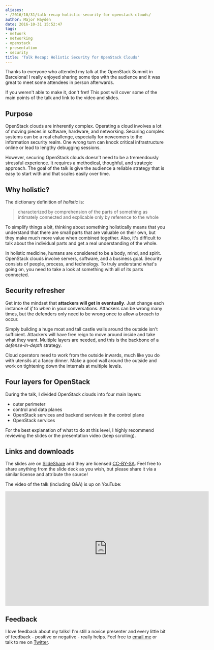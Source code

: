 ```yaml
---
aliases:
- /2016/10/31/talk-recap-holistic-security-for-openstack-clouds/
author: Major Hayden
date: 2016-10-31 15:52:47
tags:
- network
- networking
- openstack
- presentation
- security
title: 'Talk Recap: Holistic Security for OpenStack Clouds'
---
```


Thanks to everyone who attended my talk at the OpenStack Summit in Barcelona! I really enjoyed sharing some tips with the audience and it was great to meet some attendees in person afterwards.

If you weren't able to make it, don't fret! This post will cover some of the main points of the talk and link to the video and slides.

## Purpose

OpenStack clouds are inherently complex. Operating a cloud involves a lot of moving pieces in software, hardware, and networking. Securing complex systems can be a real challenge, especially for newcomers to the information security realm. One wrong turn can knock critical infrastructure online or lead to lengthy debugging sessions.

However, securing OpenStack clouds doesn't need to be a tremendously stressful experience. It requires a methodical, thoughful, and strategic approach. The goal of the talk is give the audience a reliable strategy that is easy to start with and that scales easily over time.

## Why holistic?

The dictionary definition of _holistic_ is:

> characterized by comprehension of the parts of something as intimately connected and explicable only by reference to the whole

To simplify things a bit, thinking about something holistically means that you understand that there are small parts that are valuable on their own, but they make much more value when combined together. Also, it's difficult to talk about the individual parts and get a real understanding of the whole.

In holistic medicine, humans are considered to be a body, mind, and spirit. OpenStack clouds involve servers, software, and a business goal. Security consists of people, process, and technology. To truly understand what's going on, you need to take a look at something with all of its parts connected.

## Security refresher

Get into the mindset that **attackers will get in eventually**. Just change each instance of _if_ to _when_ in your conversations. Attackers can be wrong many times, but the defenders only need to be wrong once to allow a breach to occur.

Simply building a huge moat and tall castle walls around the outside isn't sufficient. Attackers will have free reign to move around inside and take what they want. Multiple layers are needed, and this is the backbone of a _defense-in-depth_ strategy.

Cloud operators need to work from the outside inwards, much like you do with utensils at a fancy dinner. Make a good wall around the outside and work on tightening down the internals at multiple levels.

## Four layers for OpenStack

During the talk, I divided OpenStack clouds into four main layers:

  * outer perimeter
  * control and data planes
  * OpenStack services and backend services in the control plane
  * OpenStack services

For the best explanation of what to do at this level, I highly recommend reviewing the slides or the presentation video (keep scrolling).

## Links and downloads

The slides are on [SlideShare][2] and they are licensed [CC-BY-SA][3]. Feel free to share anything from the slide deck as you wish, but please share it via a similar license and attribute the source!

The video of the talk (including Q&A) is up on YouTube:

<span class="embed-youtube" style="text-align:center; display: block;"><iframe class='youtube-player' type='text/html' width='640' height='360' src='https://www.youtube.com/embed/ehfSLZVCVLA?version=3&#038;rel=1&#038;fs=1&#038;autohide=2&#038;showsearch=0&#038;showinfo=1&#038;iv_load_policy=1&#038;wmode=transparent' allowfullscreen='true' style='border:0;'></iframe></span>

## Feedback

I love feedback about my talks! I'm still a novice presenter and every little bit of feedback - positive or negative - really helps. Feel free to [email me][4] or talk to me on [Twitter][5].

 [1]: /wp-content/uploads/2016/10/Holistic-Security-for-OpenStack-Clouds-OpenStack-Summit-Barcelona-2.png
 [2]: http://www.slideshare.net/MajorHayden/holistic-security-for-openstack-clouds
 [3]: https://creativecommons.org/licenses/by-sa/2.0/?
 [4]: mailto:major@mhtx.net
 [5]: https://twitter.com/majorhayden